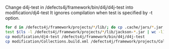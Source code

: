 Change d4j-test in /defects4j/framework/bin/d4j/d4j-test into modification/dj4-test
It ignores compilation when test is specified by -t option.

```bash
for d in /defects4j/framework/projects/*/lib/; do cp .cache/jars/*.jar "$d"; done
test $(ls -l /defects4j/framework/projects/*/lib/jackson-*.jar | wc -l) -eq 45 || { echo "Expected 45 Jackson JAR files, but found $(ls -l /defects4j/framework/projects/*/lib/jackson-*.jar | wc -l)"; exit 1; }
cp modification/dj4-test /defects4j/framework/bin/d4j/d4j-test
cp modification/Collections.build.xml /defects4j/framework/projects/Collections/Collections.build.xml
```